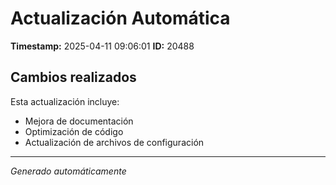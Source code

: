 # Actualización Automática

**Timestamp:** 2025-04-11 09:06:01
**ID:** 20488

## Cambios realizados

Esta actualización incluye:
- Mejora de documentación
- Optimización de código
- Actualización de archivos de configuración

---
*Generado automáticamente*
